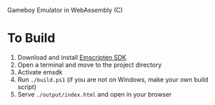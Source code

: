 Gameboy Emulator in WebAssembly (C)
# To Build
1. Download and install [Emscripten SDK](https://emscripten.org/docs/getting_started/downloads.html)
2. Open a terminal and move to the project directory
3. Activate emsdk
4. Run `./build.ps1` (if you are not on Windows, make your own build script)
5. Serve `./output/index.html` and open in your browser